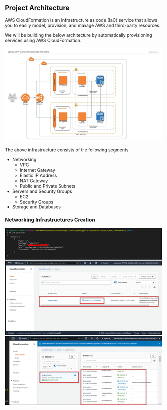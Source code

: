 ## Project Architecture
AWS CloudFormation is an infrastructure as code (IaC) service that allows you to easily model, provision, and manage AWS and third-party resources.

We will be building the below architecture by automatically provisioning services using AWS CloudFormation.

![Architectural_Diagram](./img/AWSWebApp.jpeg)

The above infrastructure consists of the following segments
- Networking
    - VPC
    - Internet Gateway
    - Elastic IP Address
    - NAT Gateway
    - Public and Private Subnets
- Servers and Security Groups
    - EC2
    - Security Groups
- Storage and Databases

### Networking Infrastructures Creation
![logged_in_cli](./img/1.logged_in_cli.png)
![creation_in_progress](./img/2.create_in_progress.png)
![completed_stack_creation](./img/3.network_segment_done.png)
